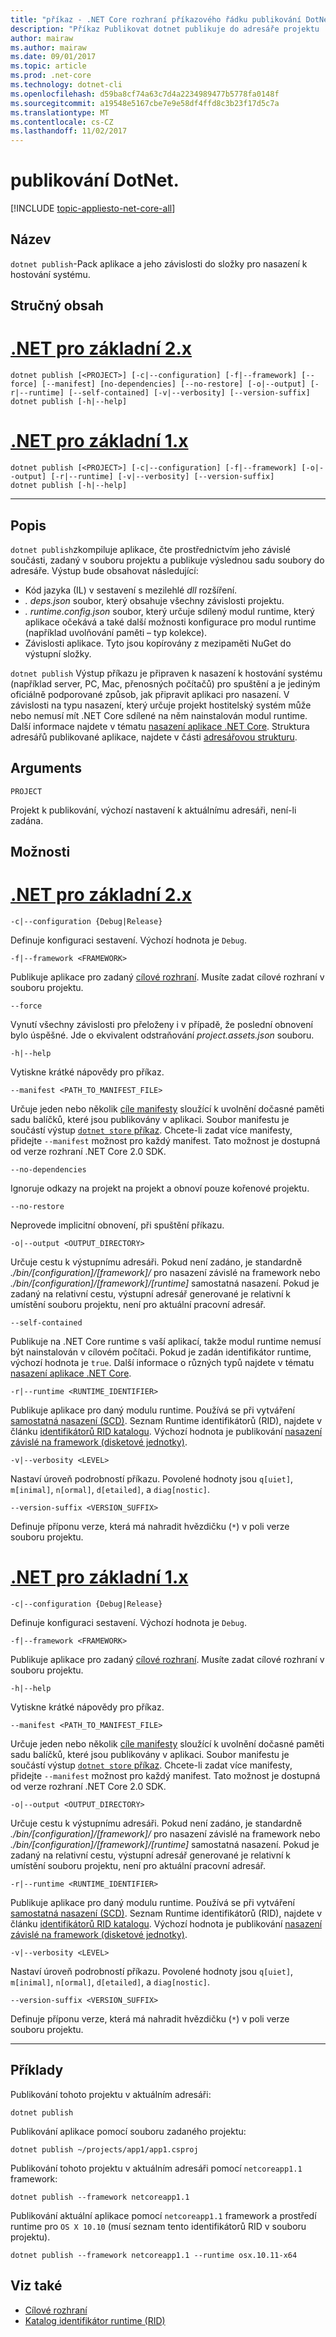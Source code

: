 ```yaml
---
title: "příkaz - .NET Core rozhraní příkazového řádku publikování DotNet."
description: "Příkaz Publikovat dotnet publikuje do adresáře projektu .NET Core."
author: mairaw
ms.author: mairaw
ms.date: 09/01/2017
ms.topic: article
ms.prod: .net-core
ms.technology: dotnet-cli
ms.openlocfilehash: d59ba8cf74a63c7d4a2234989477b5778fa0148f
ms.sourcegitcommit: a19548e5167cbe7e9e58df4ffd8c3b23f17d5c7a
ms.translationtype: MT
ms.contentlocale: cs-CZ
ms.lasthandoff: 11/02/2017
---
```

# <a name="dotnet-publish"></a>publikování DotNet.

[!INCLUDE [topic-appliesto-net-core-all](../../../includes/topic-appliesto-net-core-all.md)]

## <a name="name"></a>Název

`dotnet publish`-Pack aplikace a jeho závislosti do složky pro nasazení k hostování systému.

## <a name="synopsis"></a>Stručný obsah

# <a name="net-core-2xtabnetcore2x"></a>[.NET pro základní 2.x](#tab/netcore2x)

```
dotnet publish [<PROJECT>] [-c|--configuration] [-f|--framework] [--force] [--manifest] [no-dependencies] [--no-restore] [-o|--output] [-r|--runtime] [--self-contained] [-v|--verbosity] [--version-suffix]
dotnet publish [-h|--help]
```

# <a name="net-core-1xtabnetcore1x"></a>[.NET pro základní 1.x](#tab/netcore1x)

```
dotnet publish [<PROJECT>] [-c|--configuration] [-f|--framework] [-o|--output] [-r|--runtime] [-v|--verbosity] [--version-suffix]
dotnet publish [-h|--help]
```

---

## <a name="description"></a>Popis

`dotnet publish`zkompiluje aplikace, čte prostřednictvím jeho závislé součásti, zadaný v souboru projektu a publikuje výslednou sadu soubory do adresáře. Výstup bude obsahovat následující:

* Kód jazyka (IL) v sestavení s mezilehlé *dll* rozšíření.
* *. deps.json* soubor, který obsahuje všechny závislosti projektu.
* *. runtime.config.json* soubor, který určuje sdílený modul runtime, který aplikace očekává a také další možnosti konfigurace pro modul runtime (například uvolňování paměti – typ kolekce).
* Závislosti aplikace. Tyto jsou kopírovány z mezipaměti NuGet do výstupní složky.

`dotnet publish` Výstup příkazu je připraven k nasazení k hostování systému (například server, PC, Mac, přenosných počítačů) pro spuštění a je jediným oficiálně podporované způsob, jak připravit aplikaci pro nasazení. V závislosti na typu nasazení, který určuje projekt hostitelský systém může nebo nemusí mít .NET Core sdílené na něm nainstalován modul runtime. Další informace najdete v tématu [nasazení aplikace .NET Core](../deploying/index.md). Struktura adresářů publikované aplikace, najdete v části [adresářovou strukturu](/aspnet/core/hosting/directory-structure).

## <a name="arguments"></a>Arguments

`PROJECT`

Projekt k publikování, výchozí nastavení k aktuálnímu adresáři, není-li zadána.

## <a name="options"></a>Možnosti

# <a name="net-core-2xtabnetcore2x"></a>[.NET pro základní 2.x](#tab/netcore2x)

`-c|--configuration {Debug|Release}`

Definuje konfiguraci sestavení. Výchozí hodnota je `Debug`.

`-f|--framework <FRAMEWORK>`

Publikuje aplikace pro zadaný [cílové rozhraní](../../standard/frameworks.md). Musíte zadat cílové rozhraní v souboru projektu.

`--force`

Vynutí všechny závislosti pro přeloženy i v případě, že poslední obnovení bylo úspěšné. Jde o ekvivalent odstraňování *project.assets.json* souboru.

`-h|--help`

Vytiskne krátké nápovědy pro příkaz.

`--manifest <PATH_TO_MANIFEST_FILE>`

Určuje jeden nebo několik [cíle manifesty](../deploying/runtime-store.md) sloužící k uvolnění dočasné paměti sadu balíčků, které jsou publikovány v aplikaci. Soubor manifestu je součástí výstup [ `dotnet store` příkaz](dotnet-store.md). Chcete-li zadat více manifesty, přidejte `--manifest` možnost pro každý manifest. Tato možnost je dostupná od verze rozhraní .NET Core 2.0 SDK.

`--no-dependencies`

Ignoruje odkazy na projekt na projekt a obnoví pouze kořenové projektu.

`--no-restore`

Neprovede implicitní obnovení, při spuštění příkazu.

`-o|--output <OUTPUT_DIRECTORY>`

Určuje cestu k výstupnímu adresáři. Pokud není zadáno, je standardně *./bin/[configuration]/[framework]/* pro nasazení závislé na framework nebo *./bin/[configuration]/[framework]/[runtime]* samostatná nasazení.
Pokud je zadaný na relativní cestu, výstupní adresář generované je relativní k umístění souboru projektu, není pro aktuální pracovní adresář.

`--self-contained`

Publikuje na .NET Core runtime s vaší aplikací, takže modul runtime nemusí být nainstalován v cílovém počítači. Pokud je zadán identifikátor runtime, výchozí hodnota je `true`. Další informace o různých typů najdete v tématu [nasazení aplikace .NET Core](../deploying/index.md).

`-r|--runtime <RUNTIME_IDENTIFIER>`

Publikuje aplikace pro daný modulu runtime. Používá se při vytváření [samostatná nasazení (SCD)](../deploying/index.md#self-contained-deployments-scd). Seznam Runtime identifikátorů (RID), najdete v článku [identifikátorů RID katalogu](../rid-catalog.md). Výchozí hodnota je publikování [nasazení závislé na framework (disketové jednotky)](../deploying/index.md#framework-dependent-deployments-fdd).

`-v|--verbosity <LEVEL>`

Nastaví úroveň podrobností příkazu. Povolené hodnoty jsou `q[uiet]`, `m[inimal]`, `n[ormal]`, `d[etailed]`, a `diag[nostic]`.

`--version-suffix <VERSION_SUFFIX>`

Definuje příponu verze, která má nahradit hvězdičku (`*`) v poli verze souboru projektu.

# <a name="net-core-1xtabnetcore1x"></a>[.NET pro základní 1.x](#tab/netcore1x)

`-c|--configuration {Debug|Release}`

Definuje konfiguraci sestavení. Výchozí hodnota je `Debug`.

`-f|--framework <FRAMEWORK>`

Publikuje aplikace pro zadaný [cílové rozhraní](../../standard/frameworks.md). Musíte zadat cílové rozhraní v souboru projektu.

`-h|--help`

Vytiskne krátké nápovědy pro příkaz.

`--manifest <PATH_TO_MANIFEST_FILE>`

Určuje jeden nebo několik [cíle manifesty](../deploying/runtime-store.md) sloužící k uvolnění dočasné paměti sadu balíčků, které jsou publikovány v aplikaci. Soubor manifestu je součástí výstup [ `dotnet store` příkaz](dotnet-store.md). Chcete-li zadat více manifesty, přidejte `--manifest` možnost pro každý manifest. Tato možnost je dostupná od verze rozhraní .NET Core 2.0 SDK.

`-o|--output <OUTPUT_DIRECTORY>`

Určuje cestu k výstupnímu adresáři. Pokud není zadáno, je standardně *./bin/[configuration]/[framework]/* pro nasazení závislé na framework nebo *./bin/[configuration]/[framework]/[runtime]* samostatná nasazení.
Pokud je zadaný na relativní cestu, výstupní adresář generované je relativní k umístění souboru projektu, není pro aktuální pracovní adresář.

`-r|--runtime <RUNTIME_IDENTIFIER>`

Publikuje aplikace pro daný modulu runtime. Používá se při vytváření [samostatná nasazení (SCD)](../deploying/index.md#self-contained-deployments-scd). Seznam Runtime identifikátorů (RID), najdete v článku [identifikátorů RID katalogu](../rid-catalog.md). Výchozí hodnota je publikování [nasazení závislé na framework (disketové jednotky)](../deploying/index.md#framework-dependent-deployments-fdd).

`-v|--verbosity <LEVEL>`

Nastaví úroveň podrobností příkazu. Povolené hodnoty jsou `q[uiet]`, `m[inimal]`, `n[ormal]`, `d[etailed]`, a `diag[nostic]`.

`--version-suffix <VERSION_SUFFIX>`

Definuje příponu verze, která má nahradit hvězdičku (`*`) v poli verze souboru projektu.

---

## <a name="examples"></a>Příklady

Publikování tohoto projektu v aktuálním adresáři:

`dotnet publish`

Publikování aplikace pomocí souboru zadaného projektu:

`dotnet publish ~/projects/app1/app1.csproj`
    
Publikování tohoto projektu v aktuálním adresáři pomocí `netcoreapp1.1` framework:

`dotnet publish --framework netcoreapp1.1`
    
Publikování aktuální aplikace pomocí `netcoreapp1.1` framework a prostředí runtime pro `OS X 10.10` (musí seznam tento identifikátorů RID v souboru projektu).

`dotnet publish --framework netcoreapp1.1 --runtime osx.10.11-x64`

## <a name="see-also"></a>Viz také

* [Cílové rozhraní](../../standard/frameworks.md)
* [Katalog identifikátor runtime (RID)](../rid-catalog.md)
